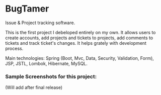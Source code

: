 # BugTamer
Issue &amp; Project tracking software.

This is the first project I debeloped entirely on my own. It allows users to create accounts, add projects and tickets to projects, add comments to tickets and track ticket's changes. It helps grately with development process.

Main technologies: Spring (Boot, Mvc, Data, Security, Validation, Form), JSP, JSTL, Lombok, Hibernate, MySQL.

### Sample Screenshots for this project: 

(Will add after final release)
